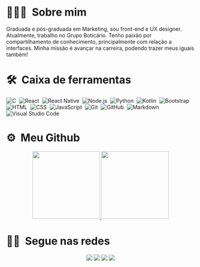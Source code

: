 <!-- ## 👋 &nbsp;Hey there! I'm Aditya -->

# 👩🏾‍💻 &nbsp;Sobre mim

Graduada e pós-graduada em Marketing, sou front-end e UX designer. Atualmente, trabalho no Grupo Boticário. Tenho paixão por compartilhamento de conhecimento, principalmente com relação a interfaces. Minha missão é avançar na carreira, podendo trazer meus iguais também!


# 🛠 &nbsp;Caixa de ferramentas

![C](https://img.shields.io/badge/-C-05122A?style=flat&logo=C&logoColor=A8B9CC)&nbsp;
![React](https://img.shields.io/badge/-React-05122A?style=flat&logo=react)&nbsp;
![React Native](https://img.shields.io/badge/-Mobile-05122A?style=flat&logo=android)&nbsp;
![Node.js](https://img.shields.io/badge/-Node.js-05122A?style=flat&logo=node.js)&nbsp;
![Python](https://img.shields.io/badge/-Python-05122A?style=flat&logo=python&logoColor=f9ca02)&nbsp;
![Kotlin](https://img.shields.io/badge/-Kotlin-05122A?style=flat&logo=kotlin)&nbsp;
![Bootstrap](https://img.shields.io/badge/-Bootstrap-05122A?style=flat&logo=bootstrap&logoColor=563D7C)\
![HTML](https://img.shields.io/badge/-HTML-05122A?style=flat&logo=HTML5)&nbsp;
![CSS](https://img.shields.io/badge/-CSS-05122A?style=flat&logo=CSS3&logoColor=1572B6)&nbsp;
![JavaScript](https://img.shields.io/badge/-JavaScript-05122A?style=flat&logo=javascript)&nbsp;
![Git](https://img.shields.io/badge/-Git-05122A?style=flat&logo=git)&nbsp;
![GitHub](https://img.shields.io/badge/-GitHub-05122A?style=flat&logo=github)&nbsp;
![Markdown](https://img.shields.io/badge/-Markdown-05122A?style=flat&logo=markdown)\
![Visual Studio Code](https://img.shields.io/badge/-Visual%20Studio%20Code-05122A?style=flat&logo=visual-studio-code&logoColor=007ACC)&nbsp;

# ⚙️ &nbsp;Meu Github

<p align="center">
<a href="https://github.com/frontfabi">
  <img height="180em" src="https://github-readme-stats-eight-theta.vercel.app/api?username=frontfabi&show_icons=true&theme=radical&include_all_commits=true&count_private=true"/>
  <img height="180em" src="https://github-readme-stats-eight-theta.vercel.app/api/top-langs/?username=frontfabi&layout=compact&langs_count=8&theme=radical"/>
</a>
</p>

# 🤝🏻 &nbsp;Segue nas redes

<p align="center">
<a href="https://www.twitter.com/frontfabii"><img src="https://img.shields.io/badge/-frontfabii-3423A6?style=flat&logo=Twitter&logoColor=white"/></a>
<a href="https://linkedin.com/in/frontfabi"><img src="https://img.shields.io/badge/-Fabi%20Rodrigues-0077B5?style=flat&logo=Linkedin&logoColor=white"/></a>
<a href="mailto:frontfabi@gmail.com"><img src="https://img.shields.io/badge/-frontfabi@gmail.com-D14836?style=flat&logo=Gmail&logoColor=white"/></a>
<a href="https://instagram.com/frontfabi"><img src="https://img.shields.io/badge/-@frontfabi-E4405F?style=flat&logo=Instagram&logoColor=white"/></a>
